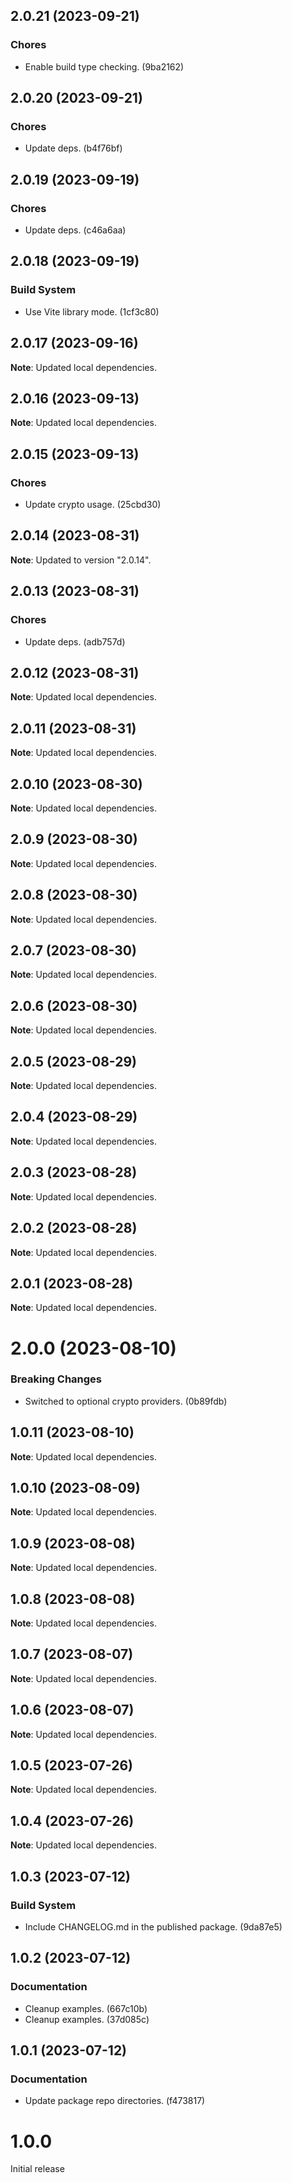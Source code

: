 ## 2.0.21 (2023-09-21)

### Chores

- Enable build type checking. (9ba2162)

## 2.0.20 (2023-09-21)

### Chores

- Update deps. (b4f76bf)

## 2.0.19 (2023-09-19)

### Chores

- Update deps. (c46a6aa)

## 2.0.18 (2023-09-19)

### Build System

- Use Vite library mode. (1cf3c80)

## 2.0.17 (2023-09-16)

**Note**: Updated local dependencies.

## 2.0.16 (2023-09-13)

**Note**: Updated local dependencies.

## 2.0.15 (2023-09-13)

### Chores

- Update crypto usage. (25cbd30)

## 2.0.14 (2023-08-31)

**Note**: Updated to version "2.0.14".

## 2.0.13 (2023-08-31)

### Chores

- Update deps. (adb757d)

## 2.0.12 (2023-08-31)

**Note**: Updated local dependencies.

## 2.0.11 (2023-08-31)

**Note**: Updated local dependencies.

## 2.0.10 (2023-08-30)

**Note**: Updated local dependencies.

## 2.0.9 (2023-08-30)

**Note**: Updated local dependencies.

## 2.0.8 (2023-08-30)

**Note**: Updated local dependencies.

## 2.0.7 (2023-08-30)

**Note**: Updated local dependencies.

## 2.0.6 (2023-08-30)

**Note**: Updated local dependencies.

## 2.0.5 (2023-08-29)

**Note**: Updated local dependencies.

## 2.0.4 (2023-08-29)

**Note**: Updated local dependencies.

## 2.0.3 (2023-08-28)

**Note**: Updated local dependencies.

## 2.0.2 (2023-08-28)

**Note**: Updated local dependencies.

## 2.0.1 (2023-08-28)

**Note**: Updated local dependencies.

# 2.0.0 (2023-08-10)

### Breaking Changes

- Switched to optional crypto providers. (0b89fdb)

## 1.0.11 (2023-08-10)

**Note**: Updated local dependencies.

## 1.0.10 (2023-08-09)

**Note**: Updated local dependencies.

## 1.0.9 (2023-08-08)

**Note**: Updated local dependencies.

## 1.0.8 (2023-08-08)

**Note**: Updated local dependencies.

## 1.0.7 (2023-08-07)

**Note**: Updated local dependencies.

## 1.0.6 (2023-08-07)

**Note**: Updated local dependencies.

## 1.0.5 (2023-07-26)

**Note**: Updated local dependencies.

## 1.0.4 (2023-07-26)

**Note**: Updated local dependencies.

## 1.0.3 (2023-07-12)

### Build System

- Include CHANGELOG.md in the published package. (9da87e5)

## 1.0.2 (2023-07-12)

### Documentation

- Cleanup examples. (667c10b)
- Cleanup examples. (37d085c)

## 1.0.1 (2023-07-12)

### Documentation

- Update package repo directories. (f473817)

# 1.0.0

Initial release
